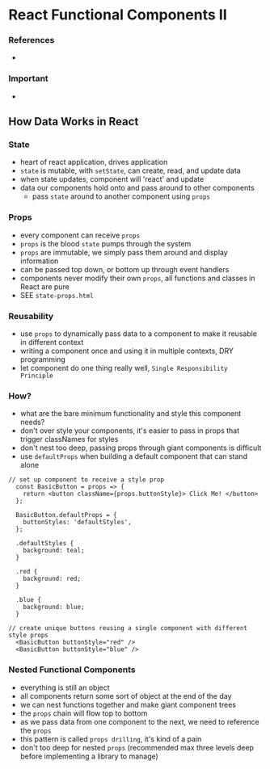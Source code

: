 # React Functional Components II

### References
- 

### Important
- 

## How Data Works in React

### State
- heart of react application, drives application
- `state` is mutable, with `setState`, can create, read, and update data
- when state updates, component will 'react' and update
- data our components hold onto and pass around to other components
  - pass `state` around to another component using `props`

### Props
- every component can receive `props`
- `props` is the blood `state` pumps through the system
- `props` are immutable, we simply pass them around and display information
- can be passed top down, or bottom up through event handlers
- components never modify their own `props`, all functions and classes in React are pure
- SEE `state-props.html`

### Reusability
- use `props` to dynamically pass data to a component to make it reusable in different context
- writing a component once and using it in multiple contexts, DRY programming
- let component do one thing really well, `Single Responsibility Principle`

### How?
- what are the bare minimum functionality and style this component needs?
- don't over style your components, it's easier to pass in props that trigger classNames for styles
- don't nest too deep, passing props through giant components is difficult
- use `defaultProps` when building a default component that can stand alone

```
// set up component to receive a style prop
  const BasicButton = props => {
    return <button className={props.buttonStyle}> Click Me! </button>
  };

  BasicButton.defaultProps = {
    buttonStyles: 'defaultStyles',
  };

  .defaultStyles {
    background: teal;
  }

  .red {
    background: red;
  }

  .blue {
    background: blue;
  }

// create unique buttons reusing a single component with different style props
  <BasicButton buttonStyle="red" />
  <BasicButton buttonStyle="blue" />
```

### Nested Functional Components
- everything is still an object
- all components return some sort of object at the end of the day
- we can nest functions together and make giant component trees
- the `props` chain will flow top to bottom
- as we pass data from one component to the next, we need to reference the `props`
- this pattern is called `props drilling`, it's kind of a pain
- don't too deep for nested `props` (recommended max three levels deep before implementing a library to manage)
